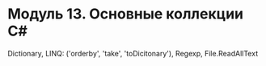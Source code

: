 # Модуль 13. Основные коллекции С#

Dictionary, LINQ: ('orderby', 'take', 'toDicitonary'), Regexp, File.ReadAllText

